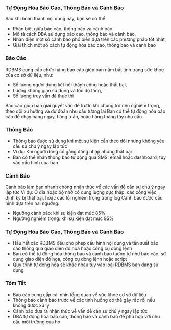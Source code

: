 ### Tự Động Hóa Báo Cáo, Thông Báo và Cảnh Báo

Sau khi hoàn thành nội dung này, bạn sẽ có thể:

- Phân biệt giữa báo cáo, thông báo và cảnh báo,
- Mô tả cách DBA sử dụng báo cáo, thông báo và cảnh báo,
- Nhận diện một số cảnh báo phổ biến dựa trên các phương pháp tốt nhất,
- Giải thích một số cách tự động hóa báo cáo, thông báo và cảnh báo

### Báo Cáo

RDBMS cung cấp chức năng báo cáo giúp bạn nắm bắt tình trạng sức khỏe của cơ sở dữ liệu, như:

- Số lượng người dùng kết nối thành công hoặc thất bại,
- Lượng không gian sử dụng và tốc độ tăng,
- Số lượng truy vấn đã thực thi

Báo cáo giúp bạn giải quyết vấn đề trước khi chúng trở nên nghiêm trọng, theo dõi xu hướng và dự đoán nhu cầu tương lai
Bạn có thể tự động hóa báo cáo để chạy hàng ngày, hàng tuần, hoặc hàng tháng tùy nhu cầu

### Thông Báo

- Thông báo được sử dụng khi một sự kiện cần theo dõi nhưng không yêu cầu sự chú ý ngay lập tức
- Ví dụ: Khi người dùng cố gắng đăng nhập nhưng thất bại
- Bạn có thể nhận thông báo tự động qua SMS, email hoặc dashboard, tùy vào cấu hình của bạn

### Cảnh Báo

Cảnh báo làm bạn nhanh chóng nhận thức về các vấn đề cần sự chú ý ngay lập tức
Ví dụ: Ổ đĩa hoặc bộ nhớ có dung lượng cực thấp, các công việc định kỳ bị thất bại, hoặc các lỗi nghiêm trọng trong log
Cảnh báo được cấu hình dựa trên hai ngưỡng:

- Ngưỡng cảnh báo: khi sự kiện đạt mức 85%
- Ngưỡng nghiêm trọng: khi sự kiện đạt mức 95%

### Tự Động Hóa Báo Cáo, Thông Báo và Cảnh Báo

- Hầu hết các RDBMS đều cho phép cấu hình nội dung và tần suất báo cáo thông qua giao diện đồ họa hoặc công cụ dòng lệnh
- Bạn có thể tự động hóa thông báo và cảnh báo tương tự như báo cáo, sử dụng giao diện đồ họa, công cụ dòng lệnh hoặc script
- Quy trình tự động hóa sẽ khác nhau tùy vào loại RDBMS bạn đang sử dụng

### Tóm Tắt

- Báo cáo cung cấp cái nhìn tổng quan về sức khỏe cơ sở dữ liệu
- Thông báo cảnh báo trước về các tình huống có thể gây rắc rối nếu không được xử lý
- Cảnh báo đưa ra nhận thức về vấn đề cần sự chú ý ngay lập tức
- DBA tự động hóa báo cáo, thông báo và cảnh báo để phù hợp với nhu cầu môi trường của họ
